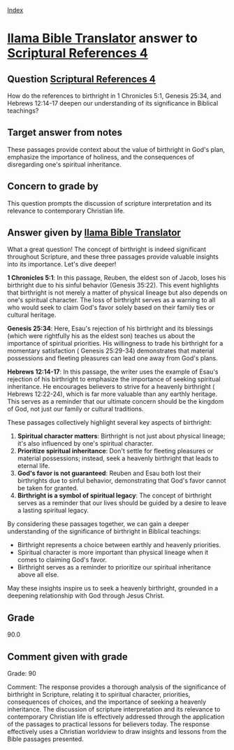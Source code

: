 
[Index](../../index.md)
# [llama Bible Translator](../../answering_models/llama_Bible_Translator.md) answer to [Scriptural References 4](../../questions/Scriptural_References_4.md)

## Question [Scriptural References 4](../../questions/Scriptural_References_4.md)
How do the references to birthright in 1 Chronicles 5:1, Genesis 25:34, and Hebrews 12:14-17 deepen our understanding of its significance in Biblical teachings?

## Target answer from notes
These passages provide context about the value of birthright in God's plan, emphasize the importance of holiness, and the consequences of disregarding one's spiritual inheritance.

## Concern to grade by
This question prompts the discussion of scripture interpretation and its relevance to contemporary Christian life.

## Answer given by [llama Bible Translator](../../answering_models/llama_Bible_Translator.md)
What a great question! The concept of birthright is indeed significant throughout Scripture, and these three passages provide valuable insights into its importance. Let's dive deeper!

**1 Chronicles 5:1**: In this passage, Reuben, the eldest son of Jacob, loses his birthright due to his sinful behavior (Genesis 35:22). This event highlights that birthright is not merely a matter of physical lineage but also depends on one's spiritual character. The loss of birthright serves as a warning to all who would seek to claim God's favor solely based on their family ties or cultural heritage.

**Genesis 25:34**: Here, Esau's rejection of his birthright and its blessings (which were rightfully his as the eldest son) teaches us about the importance of spiritual priorities. His willingness to trade his birthright for a momentary satisfaction ( Genesis 25:29-34) demonstrates that material possessions and fleeting pleasures can lead one away from God's plans.

**Hebrews 12:14-17**: In this passage, the writer uses the example of Esau's rejection of his birthright to emphasize the importance of seeking spiritual inheritance. He encourages believers to strive for a heavenly birthright ( Hebrews 12:22-24), which is far more valuable than any earthly heritage. This serves as a reminder that our ultimate concern should be the kingdom of God, not just our family or cultural traditions.

These passages collectively highlight several key aspects of birthright:

1. **Spiritual character matters**: Birthright is not just about physical lineage; it's also influenced by one's spiritual character.
2. **Prioritize spiritual inheritance**: Don't settle for fleeting pleasures or material possessions; instead, seek a heavenly birthright that leads to eternal life.
3. **God's favor is not guaranteed**: Reuben and Esau both lost their birthrights due to sinful behavior, demonstrating that God's favor cannot be taken for granted.
4. **Birthright is a symbol of spiritual legacy**: The concept of birthright serves as a reminder that our lives should be guided by a desire to leave a lasting spiritual legacy.

By considering these passages together, we can gain a deeper understanding of the significance of birthright in Biblical teachings:

* Birthright represents a choice between earthly and heavenly priorities.
* Spiritual character is more important than physical lineage when it comes to claiming God's favor.
* Birthright serves as a reminder to prioritize our spiritual inheritance above all else.

May these insights inspire us to seek a heavenly birthright, grounded in a deepening relationship with God through Jesus Christ.

## Grade
90.0

## Comment given with grade
Grade: 90

Comment: The response provides a thorough analysis of the significance of birthright in Scripture, relating it to spiritual character, priorities, consequences of choices, and the importance of seeking a heavenly inheritance. The discussion of scripture interpretation and its relevance to contemporary Christian life is effectively addressed through the application of the passages to practical lessons for believers today. The response effectively uses a Christian worldview to draw insights and lessons from the Bible passages presented.
